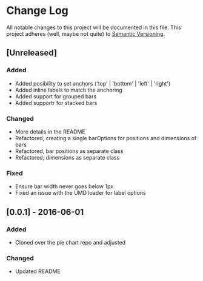 # Change Log
All notable changes to this project will be documented in this file.
This project adheres (well, maybe not quite) to [Semantic Versioning](http://semver.org/).


## [Unreleased]
### Added
- Added posibility to set anchors ('top' | 'bottom' | 'left' | 'right')
- Added inline labels to match the anchoring
- Added support for grouped bars
- Added supportr for stacked bars

### Changed
- More details in the README
- Refactored, creating a single barOptions for positions and dimensions of bars
- Refactored, bar positions as separate class
- Refactored, dimensions as separate class

### Fixed
- Ensure bar width never goes below 1px
- Fixed an issue with the UMD loader for label options

## [0.0.1] - 2016-06-01
### Added
- Cloned over the pie chart repo and adjusted

### Changed
- Updated README

[//]: ##############################################
<!---
[//]: # (Legend)
[Added]:        <> (for new features.)
[Changed]:      <> (for changes in existing functionality.)
[Deprecated]:   <> (for once-stable features removed in upcoming releases.)
[Removed]:      <> (for deprecated features removed in this release.)
[Fixed]:        <> (for any bug fixes.)
[Security]:     <> (to invite users to upgrade in case of vulnerabilities.)
--->